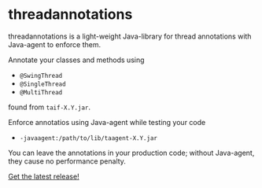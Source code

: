 # threadannotations
threadannotations is a light-weight Java-library for thread annotations with Java-agent to enforce them.

Annotate your classes and methods using
* ```@SwingThread```
* ```@SingleThread```
* ```@MultiThread```

found from ```taif-X.Y.jar```.

Enforce annotatios using Java-agent while testing your code
* ```-javaagent:/path/to/lib/taagent-X.Y.jar```

You can leave the annotations in your production code; without Java-agent,
they cause no performance penalty.

[Get the latest release!](../../releases/)

